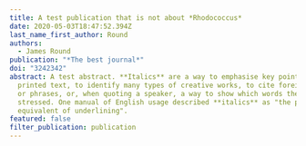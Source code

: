 ```yaml
---
title: A test publication that is not about *Rhodococcus*
date: 2020-05-03T18:47:52.394Z
last_name_first_author: Round
authors:
  - James Round
publication: "*The best journal*"
doi: "3242342"
abstract: A test abstract. **Italics** are a way to emphasise key points in a
  printed text, to identify many types of creative works, to cite foreign words
  or phrases, or, when quoting a speaker, a way to show which words they
  stressed. One manual of English usage described **italics** as "the print
  equivalent of underlining".
featured: false
filter_publication: publication
---
```

